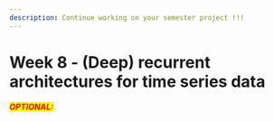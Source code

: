 ```yaml
---
description: Continue working on your semester project !!!
---
```


# Week 8 - (Deep) recurrent architectures for time series data

_<mark style="color:red;">**OPTIONAL:**</mark>_

